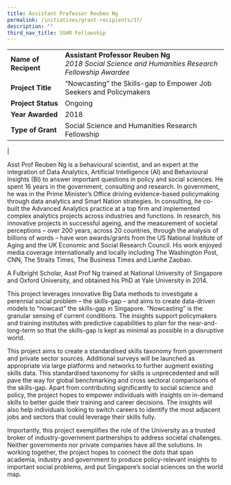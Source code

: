 ```yaml
---
title: Assistant Professor Reuben Ng
permalink: /initiatives/grant-recipients/37/
description: ""
third_nav_title: SSHR Fellowship
---
```


|  |  |
|---|---|
| **Name of Recipent** | **Assistant Professor Reuben Ng**<br>_2018 Social Science and Humanities Research Fellowship Awardee_ |
| **Project Title** | “Nowcasting” the Skills-gap to Empower Job Seekers and Policymakers |
| **Project Status** | Ongoing |
| **Year Awarded** | 2018 |
| **Type of Grant** | Social Science and Humanities Research Fellowship |
|

Asst Prof Reuben Ng is a behavioural scientist, and an expert at the integration of Data Analytics, Artificial Intelligence (AI) and Behavioural Insights (BI) to answer important questions in policy and social sciences. He spent 16 years in the government, consulting and research. In government, he was in the Prime Minister’s Office driving evidence-based policymaking through data analytics and Smart Nation strategies. In consulting, he co-built the Advanced Analytics practice at a top firm and implemented complex analytics projects across industries and functions. In research, his innovative projects in successful ageing, and the measurement of societal perceptions – over 200 years, across 20 countries, through the analysis of billions of words – have won awards/grants from the US National Institute of Aging and the UK Economic and Social Research Council. His work enjoyed media coverage internationally and locally including The Washington Post, CNN, The Straits Times, The Business Times and Lianhe Zaobao.      

A Fulbright Scholar, Asst Prof Ng trained at National University of Singapore and Oxford University, and obtained his PhD at Yale University in 2014.

This project leverages innovative Big Data methods to investigate a perennial social problem – the skills-gap – and aims to create data-driven models to “nowcast” the skills-gap in Singapore. “Nowcasting” is the granular sensing of current conditions. The insights support policymakers and training institutes with predictive capabilities to plan for the near-and-long-term so that the skills-gap is kept as minimal as possible in a disruptive world.  

This project aims to create a standardised skills taxonomy from government and private sector sources. Additional surveys will be launched as appropriate via large platforms and networks to further augment existing skills data. This standardised taxonomy for skills is unprecedented and will pave the way for global benchmarking and cross sectoral comparisons of the skills-gap. Apart from contributing significantly to social science and policy, the project hopes to empower individuals with insights on in-demand skills to better guide their training and career decisions. The insights will also help individuals looking to switch careers to identify the most adjacent jobs and sectors that could leverage their skills fully. 

Importantly, this project exemplifies the role of the University as a trusted broker of industry-government partnerships to address societal challenges. Neither governments nor private companies have all the solutions. In working together, the project hopes to connect the dots that span academia, industry and government to produce policy-relevant insights to important social problems, and put Singapore’s social sciences on the world map.